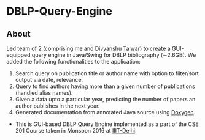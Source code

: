 # DBLP-Query-Engine
## About
Led team of 2 (comprising me and Divyanshu Talwar) to create a GUI-equipped query engine in Java/Swing for DBLP bibliography (∼2.6GB). We added the following functionalities to the application:
1. Search query on publication title or author name with option to filter/sort output via date, relevance.
2. Query to find authors having more than a given number of publications (handled alias names).
3. Given a data upto a particular year, predicting the number of papers an
author publishes in the next year.
4. Generated documentation from annotated Java source using [Doxygen].


* This is GUI-based DBLP Query Engine implemented as a part of the CSE 201 Course taken in Monsoon 2016 at [IIIT-Delhi].


[//]: # (These are reference links used in the body of this note and get stripped out when the markdown processor does its job. There is no need to format nicely because it shouldn't be seen. Thanks SO - http://stackoverflow.com/questions/4823468/store-comments-in-markdown-syntax)

   [IIIT-Delhi]:<https://iiitd.ac.in>
   [Eclipse IDE]:<http://eclipse.org>
   [Doxygen]:<https://www.doxygen.nl/index.html>
